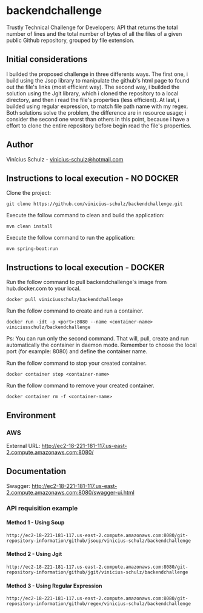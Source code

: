 # backendchallenge
Trustly Technical Challenge for Developers: API that returns the total number of lines and the total number of bytes of all the files of a given public Github repository, grouped by file extension.


## Initial considerations
I builded the proposed challenge in three differents ways. The first one, i build using the Jsop library to manipulate the github's html page to found out the file's links (most efficient way). The second way, i builded the solution using the Jgit library, which i cloned the repository to a local directory, and then i read the file's properties (less efficient). 
At last, i builded using regular expression, to match file path name with my regex.
Both solutions solve the problem, the difference are in resource usage; i consider the second one worst than others in this point, because i have a effort to clone the entire repository before begin read the file's properties.


## Author
Vinícius Schulz - vinicius-schulz@hotmail.com

## Instructions to local execution - NO DOCKER

Clone the project:
```
git clone https://github.com/vinicius-schulz/backendchallenge.git
```

Execute the follow command to clean and build the application:

```
mvn clean install 
```

Execute the follow command to run the application:

```
mvn spring-boot:run
```

## Instructions to local execution - DOCKER

Run the follow command to pull backendchallenge's image from hub.docker.com to your local.

```
docker pull viniciusschulz/backendchallenge
```

Run the follow command to create and run a container.
 
```
docker run -idt -p <port>:8080 --name <container-name> viniciusschulz/backendchallenge
```

Ps: You can run only the second command. That will, pull, create and run automatically the container in daemon mode. Remember to choose the local port (for example: 8080) and define the container name.

Run the follow command to stop your created container.

```
docker container stop <container-name>
```

Run the follow command to remove your created container.

```
docker container rm -f <container-name>
```

## Environment

### AWS 
External URL: http://ec2-18-221-181-117.us-east-2.compute.amazonaws.com:8080/

## Documentation
Swagger: http://ec2-18-221-181-117.us-east-2.compute.amazonaws.com:8080/swagger-ui.html

### API requisition example

#### Method 1 - Using Soup
```
http://ec2-18-221-181-117.us-east-2.compute.amazonaws.com:8080/git-repository-information/github/jsoup/vinicius-schulz/backendchallenge
```

#### Method 2 - Using Jgit
```
http://ec2-18-221-181-117.us-east-2.compute.amazonaws.com:8080/git-repository-information/github/jgit/vinicius-schulz/backendchallenge
```

#### Method 3 - Using Regular Expression
```
http://ec2-18-221-181-117.us-east-2.compute.amazonaws.com:8080/git-repository-information/github/regex/vinicius-schulz/backendchallenge
```

